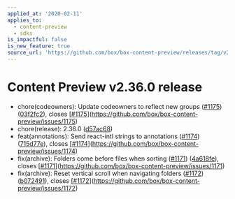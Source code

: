 ```yaml
---
applied_at: '2020-02-11'
applies_to:
  - content-preview
  - sdks
is_impactful: false
is_new_feature: true
source_url: 'https://github.com/box/box-content-preview/releases/tag/v2.36.0'
---
```


# Content Preview v2.36.0 release


* chore(codeowners): Update codeowners to reflect new groups ([#1175](https://github.com/box/box-content-preview/pull/1175)) ([03f2fc2](https://github.com/box/box-content-preview/commit[03f2fc2](https://github.com/box/box-content-preview/commit/03f2fc2))), closes [[#1175](https://github.com/box/box-content-preview/pull/1175)](https://github.com/box/box-content-preview/issues/1175)
* chore(release): 2.36.0 ([d57ac68](https://github.com/box/box-content-preview/commit[d57ac68](https://github.com/box/box-content-preview/commit/d57ac68)))
* feat(annotations): Send react-intl strings to annotations ([#1174](https://github.com/box/box-content-preview/pull/1174)) ([715d77e](https://github.com/box/box-content-preview/commit[715d77e](https://github.com/box/box-content-preview/commit/715d77e))), closes [[#1174](https://github.com/box/box-content-preview/pull/1174)](https://github.com/box/box-content-preview/issues/1174)
* fix(archive): Folders come before files when sorting ([#1171](https://github.com/box/box-content-preview/pull/1171)) ([4a618fe](https://github.com/box/box-content-preview/commit[4a618fe](https://github.com/box/box-content-preview/commit/4a618fe))), closes [[#1171](https://github.com/box/box-content-preview/pull/1171)](https://github.com/box/box-content-preview/issues/1171)
* fix(archive): Reset vertical scroll when navigating folders ([#1172](https://github.com/box/box-content-preview/pull/1172)) ([b072491](https://github.com/box/box-content-preview/commit[b072491](https://github.com/box/box-content-preview/commit/b072491))), closes [[#1172](https://github.com/box/box-content-preview/pull/1172)](https://github.com/box/box-content-preview/issues/1172)



